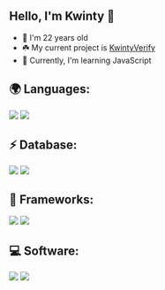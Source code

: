 ## Hello, I'm Kwinty 👋

- 🍃 I'm 22 years old
- ☘️ My current project is [KwintyVerify](https://discord.com/api/oauth2/authorize?client_id=1015307403593531433&permissions=8&scope=bot%20applications.commands)
- 🍂 Currently, I'm learning JavaScript

## 🌍 Languages:
  <p>
    <img src="https://img.shields.io/badge/JavaScript-323330?style=for-the-badge&logo=javascript&logoColor=F7DF1E" />
    <img src="https://img.shields.io/badge/JavaScript-323330?style=for-the-badge&logo=lua&logoColor=F7DF1E" />
  </p>
  
## ⚡ Database:
  <p>
    <img src="https://img.shields.io/badge/-MongoDB-green" />
    <img src="https://avatars.githubusercontent.com/u/2452804?s=200&v=4" />
  </p>

## 🚀 Frameworks:

 <p>
    <img src="https://img.shields.io/badge/Node.js-43853D?style=for-the-badge&logo=node-dot-js&logoColor=white" />
    <img src="https://img.shields.io/badge/npm-CB3837?style=for-the-badge&logo=npm&logoColor=white" />
 </p>
 
## 💻 Software:

  <p>
    <img src="https://img.shields.io/badge/Visual_Studio_Code-0078D4?style=for-the-badge&logo=visual%20studio%20code&logoColor=white" />
    <img src="https://img.shields.io/badge/sublime_text-%23575757.svg?&style=for-the-badge&logo=sublime-text&logoColor=important" />
  </p>
  
